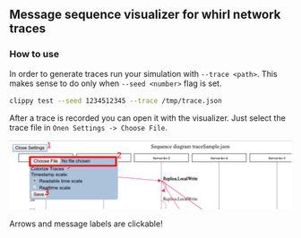 ## Message sequence visualizer for whirl network traces

### How to use
In order to generate traces run your simulation with `--trace <path>`. This makes sense to do only when `--seed <number>` flag is set.
```bash
clippy test --seed 1234512345 --trace /tmp/trace.json
```

After a trace is recorded you can open it with the visualizer. Just select the trace file in `Onen Settings -> Choose File`.

![Choose file](docs/FileSelect.png)

Arrows and message labels are clickable!
